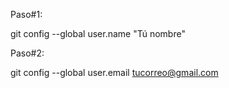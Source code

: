 Paso#1:

git config --global user.name "Tú nombre"

Paso#2: 

git config --global user.email tucorreo@gmail.com


